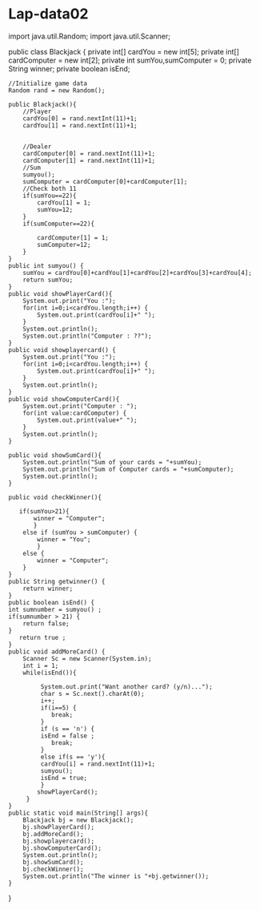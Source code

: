 # Lap-data02
import java.util.Random;
import java.util.Scanner;

public class Blackjack {
	private int[] cardYou = new int[5];
    private int[] cardComputer = new int[2];
    private int sumYou,sumComputer = 0;
    private String winner;
    private boolean isEnd;
    
    //Initialize game data
    Random rand = new Random();
    
    public Blackjack(){
        //Player
        cardYou[0] = rand.nextInt(11)+1;
        cardYou[1] = rand.nextInt(11)+1;

                
        //Dealer
        cardComputer[0] = rand.nextInt(11)+1;
        cardComputer[1] = rand.nextInt(11)+1;     
        //Sum
        sumyou();
        sumComputer = cardComputer[0]+cardComputer[1];
        //Check both 11
        if(sumYou==22){
        	cardYou[1] = 1;
        	sumYou=12;
        }
        if(sumComputer==22){
        
            cardComputer[1] = 1;
            sumComputer=12;
        }
    }
    public int sumyou() {
    	sumYou = cardYou[0]+cardYou[1]+cardYou[2]+cardYou[3]+cardYou[4];
    	return sumYou;
    }
    public void showPlayerCard(){
    	System.out.print("You :");
    	for(int i=0;i<cardYou.length;i++) {
    		System.out.print(cardYou[i]+" ");
    	}
    	System.out.println();
    	System.out.println("Computer : ??");
    }
    public void showplayercard() {
    	System.out.print("You :");
    	for(int i=0;i<cardYou.length;i++) {
    		System.out.print(cardYou[i]+" ");
    	}
    	System.out.println();
    }
    public void showComputerCard(){
    	System.out.print("Computer : ");
    	for(int value:cardComputer) {
    		System.out.print(value+" ");
    	}
    	System.out.println();
    }
    
    public void showSumCard(){
    	System.out.println("Sum of your cards = "+sumYou);
    	System.out.println("Sum of Computer cards = "+sumComputer);
    	System.out.println();
    }
    
    public void checkWinner(){
 	
       if(sumYou>21){
           winner = "Computer";
           }    		
        else if (sumYou > sumComputer) {
    		winner = "You";
    		}
        else {
        	winner = "Computer";
        }
    }
    public String getwinner() {  	
    	return winner;
    }
    public boolean isEnd() {
    int sumnumber = sumyou() ;
    if(sumnumber > 21) {
    	return false;
    }
 	   return true ;
    }
    public void addMoreCard() { 
    	Scanner Sc = new Scanner(System.in);
    	int i = 1;   	
    	while(isEnd()){
    		
    		 System.out.print("Want another card? (y/n)...");
        	 char s = Sc.next().charAt(0); 
    		 i++;
    		 if(i==5) {
    			break;
    		 }
    		 if (s == 'n') {
       		 isEnd = false ;
       		    break;     		 
       	 	 }
    		 else if(s == 'y'){
       		 cardYou[i] = rand.nextInt(11)+1;
       		 sumyou();
       		 isEnd = true;
       	 	 }
         	showPlayerCard(); 
    	 }
    }	
    public static void main(String[] args){ 
        Blackjack bj = new Blackjack();
        bj.showPlayerCard();
        bj.addMoreCard();
        bj.showplayercard();
        bj.showComputerCard();        
        System.out.println();
        bj.showSumCard();
        bj.checkWinner();
        System.out.println("The winner is "+bj.getwinner());
    }
}
